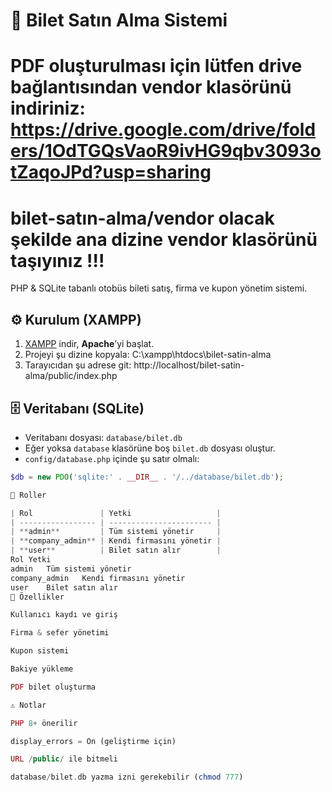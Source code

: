 # 🚌 Bilet Satın Alma Sistemi
# PDF oluşturulması için lütfen drive bağlantısından vendor klasörünü indiriniz: https://drive.google.com/drive/folders/1OdTGQsVaoR9ivHG9qbv3093otZaqoJPd?usp=sharing
# bilet-satın-alma/vendor olacak şekilde ana dizine vendor klasörünü taşıyınız !!!
PHP & SQLite tabanlı otobüs bileti satış, firma ve kupon yönetim sistemi.

## ⚙️ Kurulum (XAMPP)

1. [XAMPP](https://www.apachefriends.org/tr/index.html) indir, **Apache**’yi başlat.  
2. Projeyi şu dizine kopyala:
C:\xampp\htdocs\bilet-satin-alma
3. Tarayıcıdan şu adrese git:
http://localhost/bilet-satin-alma/public/index.php

## 🗄️ Veritabanı (SQLite)

- Veritabanı dosyası: `database/bilet.db`  
- Eğer yoksa `database` klasörüne boş `bilet.db` dosyası oluştur.  
- `config/database.php` içinde şu satır olmalı:
```php
$db = new PDO('sqlite:' . __DIR__ . '/../database/bilet.db');

🔐 Roller

| Rol               | Yetki                   |
| ----------------- | ----------------------- |
| **admin**         | Tüm sistemi yönetir     |
| **company_admin** | Kendi firmasını yönetir |
| **user**          | Bilet satın alır        |
Rol	Yetki
admin	Tüm sistemi yönetir
company_admin	Kendi firmasını yönetir
user	Bilet satın alır
🚀 Özellikler

Kullanıcı kaydı ve giriş

Firma & sefer yönetimi

Kupon sistemi

Bakiye yükleme

PDF bilet oluşturma

⚠️ Notlar

PHP 8+ önerilir

display_errors = On (geliştirme için)

URL /public/ ile bitmeli

database/bilet.db yazma izni gerekebilir (chmod 777)
